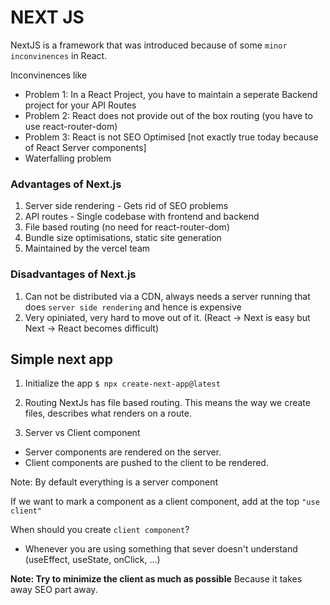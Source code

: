 # NEXT JS

NextJS is a framework that was introduced because of some `minor inconvinences` in React.

Inconvinences like
* Problem 1: In a React Project, you have to maintain a seperate Backend project for your API Routes
* Problem 2: React does not provide out of the box routing (you have to use react-router-dom)
* Problem 3: React is not SEO Optimised [not exactly true today because of React Server components]
* Waterfalling problem

### Advantages of Next.js
1. Server side rendering - Gets rid of SEO problems
2. API routes - Single codebase with frontend and backend
3. File based routing (no need for react-router-dom)
4. Bundle size optimisations, static site generation
5. Maintained by the vercel team

### Disadvantages of Next.js
1. Can not be distributed via a CDN, always needs a server running that does `server side rendering` and hence is expensive
2. Very opiniated, very hard to move out of it. (React -> Next is easy but Next -> React becomes difficult)

## Simple next app
1. Initialize the app
`$ npx create-next-app@latest`

2. Routing
NextJs has file based routing. This means the way we create files, describes what renders on a route.

3. Server vs Client component
* Server components are rendered on the server.
* Client components are pushed to the client to be rendered.

Note: By default everything is a server component

If we want to mark a component as a client component, add at the top
`"use client"`

When should you create `client component`?
* Whenever you are using something that sever doesn't understand (useEffect, useState, onClick, ...)

**Note: Try to minimize the client as much as possible** Because it takes away SEO part away.


